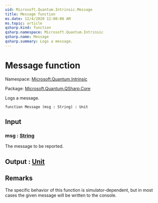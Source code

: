 ```yaml
---
uid: Microsoft.Quantum.Intrinsic.Message
title: Message function
ms.date: 12/4/2020 12:00:00 AM
ms.topic: article
qsharp.kind: function
qsharp.namespace: Microsoft.Quantum.Intrinsic
qsharp.name: Message
qsharp.summary: Logs a message.
---
```


# Message function

Namespace: [Microsoft.Quantum.Intrinsic](xref:Microsoft.Quantum.Intrinsic)

Package: [Microsoft.Quantum.QSharp.Core](https://nuget.org/packages/Microsoft.Quantum.QSharp.Core)


Logs a message.

```qsharp
function Message (msg : String) : Unit
```


## Input

### msg : [String](xref:microsoft.quantum.lang-ref.string)

The message to be reported.



## Output : [Unit](xref:microsoft.quantum.lang-ref.unit)



## Remarks

The specific behavior of this function is simulator-dependent,but in most cases the given message will be written to the console.